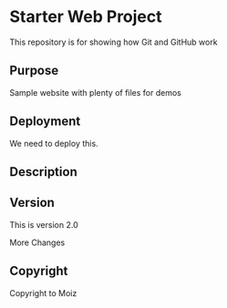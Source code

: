 # Starter Web Project

This repository is for showing how Git and GitHub work

## Purpose

Sample website with plenty of files for demos

## Deployment

We need to deploy this.

## Description

## Version

This is version 2.0

More Changes

## Copyright

Copyright to Moiz
